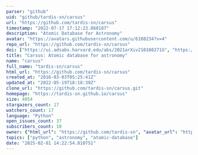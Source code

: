 ```yaml
---
parser: "github"
uid: "github/tardis-sn/carsus"
url: "https://github.com/tardis-sn/carsus"
timestamp: "2022-07-17 17:12:23.860187"
description: "Atomic Database for Astronomy"
avatar: "https://avatars.githubusercontent.com/u/6108234?v=4"
repo_url: "https://github.com/tardis-sn/carsus"
doi: ["https://ui.adsabs.harvard.edu/abs/2021arXiv210108271G", "https://ui.adsabs.harvard.edu/abs/2021ascl.soft03021K/abstract"]
title: "Carsus: Atomic database for astronomy"
name: "carsus"
full_name: "tardis-sn/carsus"
html_url: "https://github.com/tardis-sn/carsus"
created_at: "2016-03-03T05:25:41Z"
updated_at: "2022-05-19T18:18:39Z"
clone_url: "https://github.com/tardis-sn/carsus.git"
homepage: "https://tardis-sn.github.io/carsus"
size: 4054
stargazers_count: 17
watchers_count: 17
language: "Python"
open_issues_count: 37
subscribers_count: 10
owner: {"html_url": "https://github.com/tardis-sn", "avatar_url": "https://avatars.githubusercontent.com/u/6108234?v=4", "login": "tardis-sn", "type": "Organization"}
topics: ["python", "astronomy", "atomic-database"]
date: "2025-02-01 14:22:54.810751"
---
```

